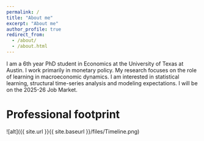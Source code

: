 ```yaml
---
permalink: /
title: "About me"
excerpt: "About me"
author_profile: true
redirect_from: 
  - /about/
  - /about.html
---
```

I am a 6th year PhD student in Economics at the University of Texas at Austin. I work primarily in monetary policy. My research focuses on the role of learning in macroeconomic dynamics. I am interested in statistical learning, structural time-series analysis and modeling expectations. I will be on the 2025-26 Job Market.

Professional footprint
======
![alt]({{ site.url }}{{ site.baseurl }}/files/Timeline.png)


